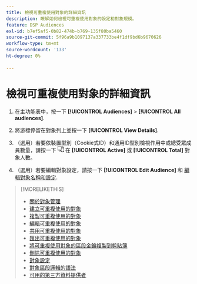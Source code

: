 ```yaml
---
title: 檢視可重複使用對象的詳細資訊
description: 瞭解如何檢視可重複使用對象的設定和對象規模。
feature: DSP Audiences
exl-id: b7ef5af5-0b82-474b-b769-135f80ba5460
source-git-commit: 5f96a9b1097137a337733be4f1df9bd6b9670626
workflow-type: tm+mt
source-wordcount: '133'
ht-degree: 0%

---
```


# 檢視可重複使用對象的詳細資訊

1. 在主功能表中，按一下 **[!UICONTROL Audiences]** > **[!UICONTROL All audiences]**.

1. 將游標停留在對象列上並按一下 **[!UICONTROL View Details]**.

1. （選用）若要依裝置型別（Cookie式ID）和通用ID型別檢視作用中或總受眾成員數量，請按一下 ![裝置劃分](/help/dsp/assets/device-breakdown.png) 在 **[!UICONTROL Active]** 或 **[!UICONTROL Total]** 對象人數。

1. （選用）若要編輯對象設定，請按一下 **[!UICONTROL Edit Audience]** 和 [編輯對象名稱和設定](reusable-audience-edit.md).

>[!MORELIKETHIS]
>
>* [關於對象管理](audience-about.md)
>* [建立可重複使用的對象](reusable-audience-create.md)
>* [複製可重複使用的對象](reusable-audience-duplicate.md)
>* [編輯可重複使用的對象](reusable-audience-edit.md)
>* [共用可重複使用的對象](reusable-audience-share.md)
>* [匯出可重複使用的對象](reusable-audience-export.md)
>* [將可重複使用對象的區段金鑰複製到剪貼簿](reusable-audience-clipboard.md)
>* [刪除可重複使用的對象](reusable-audience-delete.md)
>* [對象設定](audience-settings.md)
>* [對象區段邏輯的語法](audience-segment-logic-syntax.md)
>* [可用的第三方資料提供者](third-party-data-providers.md)
